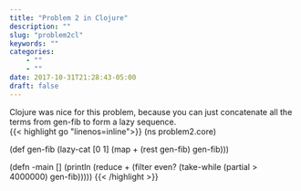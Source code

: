 ```yaml
---
title: "Problem 2 in Clojure"
description: ""
slug: "problem2cl"
keywords: ""
categories: 
    - ""
    - ""
date: 2017-10-31T21:28:43-05:00
draft: false
---
```

Clojure was nice for this problem, because you can just concatenate all the terms from gen-fib to form a lazy sequence.  
{{< highlight go  "linenos=inline">}}
(ns problem2.core)

(def gen-fib 
  (lazy-cat [0 1] (map + (rest gen-fib) gen-fib)))

(defn -main 
  []
  (println (reduce + (filter even? (take-while (partial > 4000000) gen-fib)))))
{{< /highlight >}}
